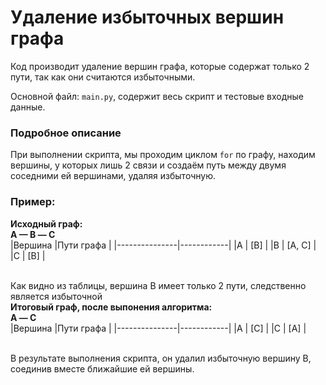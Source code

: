 # Удаление избыточных вершин графа
Код производит удаление вершин графа, которые содержат только 2 пути, так как они считаются избыточными.<br>

Основной файл: `main.py`, содержит весь скрипт и тестовые входные данные.
### Подробное описание
При выполнении скрипта, мы проходим циклом `for` по графу, находим вершины, у которых лишь 2 связи и создаём путь между двумя соседними ей вершинами, удаляя избыточную.
### Пример:
**Исходный граф:** <br>
**A — B — С**<br>
|Вершина        |Пути графа  |
|---------------|------------|
|A              | [B]        |
|B              | [A, C]     |
|C              | [B]        |

<br>Как видно из таблицы, вершина B имеет только 2 пути, следственно является избыточной<br>
**Итоговый граф, после выпонения алгоритма:**<br>
**A — С**<br>
|Вершина        |Пути графа  |
|---------------|------------|
|A              | [C]        |
|C              | [A]        |

<br>В результате выполнения скрипта, он удалил избыточную вершину B, соединив вместе ближайшие ей вершины.
